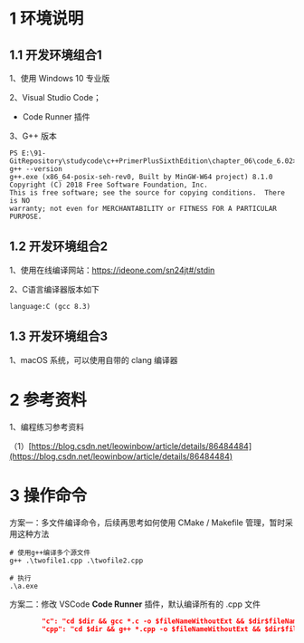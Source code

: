 # 1 环境说明



## 1.1 开发环境组合1

1、使用 Windows 10 专业版

2、Visual Studio Code；

 - Code Runner 插件

3、G++ 版本

```shell
PS E:\91-GitRepository\studycode\c++PrimerPlusSixthEdition\chapter_06\code_6.02> g++ --version
g++.exe (x86_64-posix-seh-rev0, Built by MinGW-W64 project) 8.1.0
Copyright (C) 2018 Free Software Foundation, Inc.
This is free software; see the source for copying conditions.  There is NO
warranty; not even for MERCHANTABILITY or FITNESS FOR A PARTICULAR PURPOSE.
```


## 1.2 开发环境组合2

1、使用在线编译网站：https://ideone.com/sn24jt#/stdin

2、C语言编译器版本如下

```shell
language:C (gcc 8.3)
```

## 1.3 开发环境组合3
1、macOS 系统，可以使用自带的 clang 编译器



# 2 参考资料

1、编程练习参考资料

（1）[https://blog.csdn.net/leowinbow/article/details/86484484](https://blog.csdn.net/leowinbow/article/details/86484484)

# 3 操作命令

方案一：多文件编译命令，后续再思考如何使用 CMake / Makefile 管理，暂时采用这种方法

```shell
# 使用g++编译多个源文件
g++ .\twofile1.cpp .\twofile2.cpp

# 执行
.\a.exe
```



方案二：修改 VSCode **Code Runner** 插件，默认编译所有的 .cpp 文件

```json
        "c": "cd $dir && gcc *.c -o $fileNameWithoutExt && $dir$fileNameWithoutExt",
        "cpp": "cd $dir && g++ *.cpp -o $fileNameWithoutExt && $dir$fileNameWithoutExt",
```

